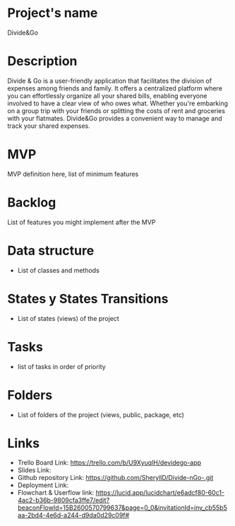 # Project's name
Divide&Go

# Description
Divide & Go is a user-friendly application that facilitates the division of expenses among friends and family. It offers a centralized platform where you can effortlessly organize all your shared bills, enabling everyone involved to have a clear view of who owes what. Whether you're embarking on a group trip with your friends or splitting the costs of rent and groceries with your flatmates. Divide&Go provides a convenient way to manage and track your shared expenses.

# MVP
MVP definition here, list of minimum features

# Backlog
List of features you might implement after the MVP

# Data structure
- List of classes and methods

# States y States Transitions
- List of states (views) of the project

# Tasks
- list of tasks in order of priority

# Folders
- List of folders of the project (views, public, package, etc)

# Links
- Trello Board Link: https://trello.com/b/U9XyuqlH/devidego-app
- Slides Link: 
- Github repository Link: https://github.com/SheryllD/Divide-nGo-.git
- Deployment Link: 
- Flowchart & Userflow link: https://lucid.app/lucidchart/e6adcf80-60c1-4ac2-b36b-9809cfa3ffe7/edit?beaconFlowId=15B2600570799637&page=0_0&invitationId=inv_cb55b5aa-2bd4-4e6d-a244-d9da0d29c09f#